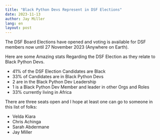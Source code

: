 ```yaml
---
title: "Black Python Devs Represent in DSF Elections"
date: 2023-11-13
author: Jay Miller
lang: en
layout: post
---
```


The DSF Board Elections have opened and voting is available for DSF members now until 27 November 2023 (Anywhere on Earth).

Here are some Amazing stats Regarding the DSF Election as they relate to Black Python Devs.

- 41% of the DSF Election Candidates are Black
- 33% of Candidates are in Black Python Devs
- 2 are in the Black Python Dev Leadership
- 1 is a Black Python Dev Member and leader in other Orgs and Roles
- 33% currently living in Africa

There are three seats open and I hope at least one can go to someone in this list of folks:

- Velda Kiara
- Chris Achinga
- Sarah Abdermane
- Jay Miller
